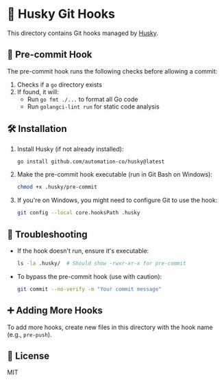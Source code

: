 # 🐶 Husky Git Hooks

This directory contains Git hooks managed by [Husky](https://github.com/automation-co/husky).

## 🚀 Pre-commit Hook

The pre-commit hook runs the following checks before allowing a commit:

1. Checks if a `go` directory exists
2. If found, it will:
   - Run `go fmt ./...` to format all Go code
   - Run `golangci-lint run` for static code analysis

## 🛠️ Installation

1. Install Husky (if not already installed):
   ```bash
   go install github.com/automation-co/husky@latest
   ```

2. Make the pre-commit hook executable (run in Git Bash on Windows):
   ```bash
   chmod +x .husky/pre-commit
   ```

3. If you're on Windows, you might need to configure Git to use the hook:
   ```bash
   git config --local core.hooksPath .husky
   ```

## 🔧 Troubleshooting

- If the hook doesn't run, ensure it's executable:
  ```bash
  ls -la .husky/  # Should show -rwxr-xr-x for pre-commit
  ```

- To bypass the pre-commit hook (use with caution):
  ```bash
  git commit --no-verify -m "Your commit message"
  ```

## ➕ Adding More Hooks

To add more hooks, create new files in this directory with the hook name (e.g., `pre-push`).

## 📝 License

MIT
